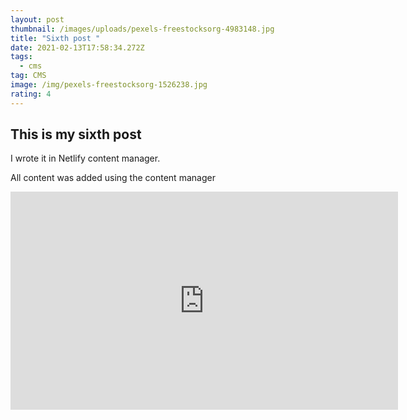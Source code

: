 ```yaml
---
layout: post
thumbnail: /images/uploads/pexels-freestocksorg-4983148.jpg
title: "Sixth post "
date: 2021-02-13T17:58:34.272Z
tags:
  - cms
tag: CMS
image: /img/pexels-freestocksorg-1526238.jpg
rating: 4
---
```

## This is my sixth post

I wrote  it in Netlify content manager.

All content was added using the content manager

<iframe width="620" height="349" src="https://www.youtube.com/embed/KFemWAXx-3I" frameborder="0" allow="accelerometer; autoplay; clipboard-write; encrypted-media; gyroscope; picture-in-picture" allowfullscreen></iframe>
